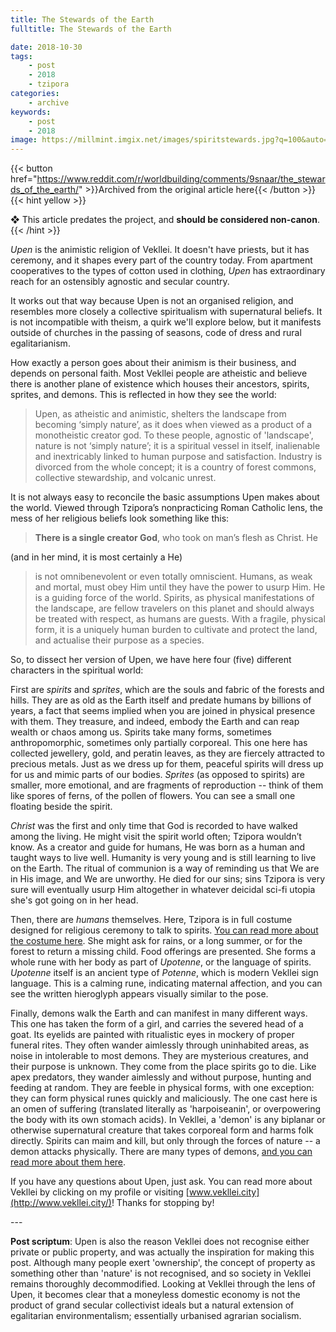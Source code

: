```yaml
---
title: The Stewards of the Earth
fulltitle: The Stewards of the Earth

date: 2018-10-30
tags:
    - post
    - 2018
    - tzipora
categories:
    - archive
keywords:
    - post
    - 2018
image: https://millmint.imgix.net/images/spiritstewards.jpg?q=100&auto=format
---
```

{{< button href="https://www.reddit.com/r/worldbuilding/comments/9snaar/the_stewards_of_the_earth/" >}}Archived from the original article here{{< /button >}}
{{< hint yellow >}}

❖ This article predates the project, and **should be considered non-canon**.
{{< /hint >}}

*Upen* is the animistic religion of Vekllei. It doesn't have priests, but it has ceremony, and it shapes every part of the country today. From apartment cooperatives to the types of cotton used in clothing, *Upen* has extraordinary reach for an ostensibly agnostic and secular country.

It works out that way because Upen is not an organised religion, and resembles more closely a collective spiritualism with supernatural beliefs. It is not incompatible with theism, a quirk we'll explore below, but it manifests outside of churches in the passing of seasons, code of dress and rural egalitarianism.

How exactly a person goes about their animism is their business, and depends on personal faith. Most Vekllei people are atheistic and believe there is another plane of existence which houses their ancestors, spirits, sprites, and demons. This is reflected in how they see the world:

>​Upen, as atheistic and animistic, shelters the landscape from becoming ‘simply nature’, as it does when viewed as a product of a monotheistic creator god. To these people, agnostic of 'landscape', nature is not ‘simply nature’; it is a spiritual vessel in itself, inalienable and inextricably linked to human purpose and satisfaction. Industry is divorced from the whole concept; it is a country of forest commons, collective stewardship, and volcanic unrest.

It is not always easy to reconcile the basic assumptions Upen makes about the world. Viewed through Tzipora’s nonpracticing Roman Catholic lens, the mess of her religious beliefs look something like this:

>**There is a single creator God**, who took on man’s flesh as Christ. He

(and in her mind, it is most certainly a He)

>is not omnibenevolent or even totally omniscient. Humans, as weak and mortal, must obey Him until they have the power to usurp Him. He is a guiding force of the world. Spirits, as physical manifestations of the landscape, are fellow travelers on this planet and should always be treated with respect, as humans are guests. With a fragile, physical form, it is a uniquely human burden to cultivate and protect the land, and actualise their purpose as a species.

So, to dissect her version of Upen, we have here four (five) different characters in the spiritual world:

First are *spirits* and *sprites*, which are the souls and fabric of the forests and hills. They are as old as the Earth itself and predate humans by billions of years, a fact that seems implied when you are joined in physical presence with them. They treasure, and indeed, embody the Earth and can reap wealth or chaos among us. Spirits take many forms, sometimes anthropomorphic, sometimes only partially corporeal. This one here has collected jewellery, gold, and peratin leaves, as they are fiercely attracted to precious metals. Just as we dress up for them, peaceful spirits will dress up for us and mimic parts of our bodies. *Sprites* (as opposed to spirits) are smaller, more emotional, and are fragments of reproduction -- think of them like spores of ferns, of the pollen of flowers. You can see a small one floating beside the spirit.

*Christ* was the first and only time that God is recorded to have walked among the living. He might visit the spirit world often; Tzipora wouldn’t know. As a creator and guide for humans, He was born as a human and taught ways to live well. Humanity is very young and is still learning to live on the Earth. The ritual of communion is a way of reminding us that We are in His image, and We are unworthy. He died for our sins; sins Tzipora is very sure will eventually usurp Him altogether in whatever deicidal sci-fi utopia she's got going on in her head.

Then, there are *humans* themselves. Here, Tzipora is in full costume designed for religious ceremony to talk to spirits. [You can read more about the costume here](https://www.reddit.com/r/worldbuilding/comments/8lqzuj/the_dress_code_for_talking_to_spirits/). She might ask for rains, or a long summer, or for the forest to return a missing child. Food offerings are presented. She forms a whole rune with her body as part of *Upotenne*, or the language of spirits. *Upotenne* itself is an ancient type of *Potenne*, which is modern Vekllei sign language. This is a calming rune, indicating maternal affection, and you can see the written hieroglyph appears visually similar to the pose.

Finally, demons walk the Earth and can manifest in many different ways. This one has taken the form of a girl, and carries the severed head of a goat. Its eyelids are painted with ritualistic eyes in mockery of proper funeral rites. They often wander aimlessly through uninhabited areas, as noise in intolerable to most demons. They are mysterious creatures, and their purpose is unknown. They come from the place spirits go to die. Like apex predators, they wander aimlessly and without purpose, hunting and feeding at random. They are feeble in physical forms, with one exception: they can form physical runes quickly and maliciously. The one cast here is an omen of suffering (translated literally as 'harpoiseanin', or overpowering the body with its own stomach acids). In Vekllei, a 'demon' is any biplanar or otherwise supernatural creature that takes corporeal form and harms folk directly. Spirits can maim and kill, but only through the forces of nature -- a demon attacks physically. There are many types of demons, [and you can read more about them here](https://www.reddit.com/r/worldbuilding/comments/97sckc/old_dead_demons_still_wander_the_countryside/).

If you have any questions about Upen, just ask. You can read more about Vekllei by clicking on my profile or visiting [www.vekllei.city](http://www.vekllei.city/)! Thanks for stopping by!

\---

**Post scriptum**: Upen is also the reason Vekllei does not recognise either private or public property, and was actually the inspiration for making this post. Although many people exert 'ownership', the concept of property as something other than 'nature' is not recognised, and so society in Vekllei remains thoroughly decommodified. Looking at Vekllei through the lens of Upen, it becomes clear that a moneyless domestic economy is not the product of grand secular collectivist ideals but a natural extension of egalitarian environmentalism; essentially urbanised agrarian socialism.
